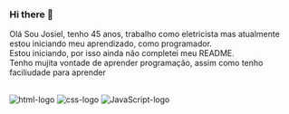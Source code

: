 ### Hi there :construction_worker:

Olá Sou Josiel, tenho 45 anos, trabalho como eletricista mas atualmente estou iniciando meu aprendizado, como programador.
<br>
 Estou iniciando, por isso ainda não completei meu README.
 <br>
 Tenho mujita vontade de aprender programação, assim como tenho faciliudade para aprender
<br>
<br>


<img src= "https://img.shields.io/badge/HTML-239120?style=for-the-badge&logo=html5&logoColor=white" alt= "html-logo" />
<img src= "https://img.shields.io/badge/CSS-239120?&style=for-the-badge&logo=css3&logoColor=white" alt="css-logo"/>
<img src= "https://img.shields.io/badge/JAVASCRIPT-323330?style=for-the-badge&logo=javascript&logoColor=F7DF1E" alt="JavaScript-logo"/>
